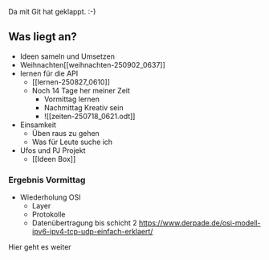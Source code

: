 Da mit Git hat geklappt. :-)

## Was liegt an?
- Ideen sameln und Umsetzen
- Weihnachten[[weihnachten-250902_0637]]
- lernen für die API
	- [[lernen-250827_0610]]
	- Noch 14 Tage her meiner Zeit
		- Vormittag lernen
		- Nachmittag Kreativ sein
		- ![[zeiten-250718_0621.odt]]
- Einsamkeit
	- Üben raus zu gehen
	- Was für Leute suche ich
- Ufos und PJ Projekt
	- [[Ideen Box]]
### Ergebnis Vormittag
- Wiederholung OSI 
	- Layer
	- Protokolle
	- Datenübertragung bis schicht 2
https://www.derpade.de/osi-modell-ipv6-ipv4-tcp-udp-einfach-erklaert/

Hier geht es weiter
